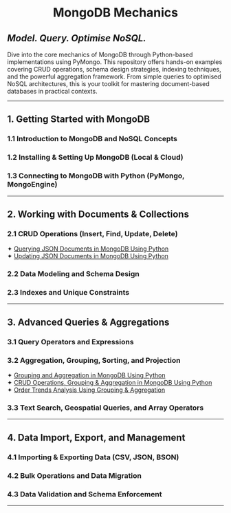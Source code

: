 # <p align="center">MongoDB Mechanics</p>
## <i>Model. Query. Optimise NoSQL.</i>

Dive into the core mechanics of MongoDB through Python-based implementations using PyMongo. This repository offers 
hands-on examples covering CRUD operations, schema design strategies, indexing techniques, and the powerful aggregation 
framework. From simple queries to optimised NoSQL architectures, this is your toolkit for mastering document-based 
databases in practical contexts.

---
## 1. Getting Started with MongoDB
### 1.1 Introduction to MongoDB and NoSQL Concepts
### 1.2 Installing & Setting Up MongoDB (Local & Cloud)
### 1.3 Connecting to MongoDB with Python (PyMongo, MongoEngine)

---

## 2. Working with Documents & Collections
### 2.1 CRUD Operations (Insert, Find, Update, Delete)
✦ [Querying JSON Documents in MongoDB Using Python](Python%20Scripts/Querying%20JSON%20Documents%20in%20MongoDB%20Using%20Python.ipynb)<br />
✦ [Updating JSON Documents in MongoDB Using Python](Python%20Scripts/Updating%20JSON%20Documents%20in%20MongoDB%20Using%20Python.ipynb)<br />
### 2.2 Data Modeling and Schema Design
### 2.3 Indexes and Unique Constraints

---

## 3. Advanced Queries & Aggregations
### 3.1 Query Operators and Expressions
### 3.2 Aggregation, Grouping, Sorting, and Projection
✦ [Grouping and Aggregation in MongoDB Using Python](Python%20Scripts/Grouping%20and%20Aggregation%20in%20MongoDB%20Using%20Python.ipynb)<br />
✦ [CRUD Operations, Grouping & Aggregation in MongoDB Using Python](Python%20Scripts/CRUD%20Operations,%20Grouping%20&%20Aggregation%20in%20MongoDB%20Using%20Python.ipynb)<br />
✦ [Order Trends Analysis Using Grouping & Aggregation](Python%20Scripts/Order%20Trends%20Analysis%20Using%20Grouping%20&%20Aggregation.ipynb)<br />

### 3.3 Text Search, Geospatial Queries, and Array Operators

---

## 4. Data Import, Export, and Management
### 4.1 Importing & Exporting Data (CSV, JSON, BSON)
### 4.2 Bulk Operations and Data Migration
### 4.3 Data Validation and Schema Enforcement

---